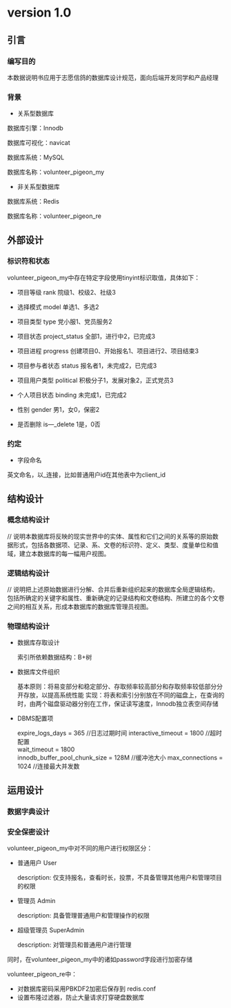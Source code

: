 # version 1.0

## 引言

### 编写目的

 本数据说明书应用于志愿信鸽的数据库设计规范，面向后端开发同学和产品经理

### 背景

- 关系型数据库

 数据库引擎：Innodb

 数据库可视化：navicat

 数据库系统：MySQL

 数据库名称：volunteer_pigeon_my

- 非关系型数据库

 数据库系统：Redis

 数据库名称：volunteer_pigeon_re

## 外部设计

### 标识符和状态

volunteer_pigeon_my中存在特定字段使用tinyint标识取值，具体如下：

- 项目等级 rank
  院级1、校级2、社级3

- 选择模式  model
  单选1、多选2

- 项目类型 type
  党小服1、党员服务2

- 项目状态 project_status
  全部1，进行中2，已完成3

- 项目进程   progress
  创建项目0、开始报名1、项目进行2、项目结束3

- 项目参与者状态 status
  报名者1，未完成2，已完成3

- 项目用户类型 political
  积极分子1，发展对象2，正式党员3

- 个人项目状态  binding
  未完成1，已完成2

- 性别  gender
  男1，女0，保密2

- 是否删除 is—_delete 
  1是，0否

### 约定

- 字段命名

 英文命名，以_连接，比如普通用户id在其他表中为client_id

## 结构设计

### 概念结构设计

// 说明本数据库将反映的现实世界中的实体、属性和它们之间的关系等的原始数据形式，包括各数据项、记录、系、文卷的标识符、定义、类型、度量单位和值域，建立本数据库的每一幅用户视图。

### 逻辑结构设计

// 说明把上述原始数据进行分解、合并后重新组织起来的数据库全局逻辑结构，包括所确定的关键字和属性、重新确定的记录结构和文卷结构、所建立的各个文卷之间的相互关系，形成本数据库的数据库管理员视图。

### 物理结构设计

 - 数据库存取设计

 	索引所依赖数据结构：B+树

 - 数据库文件组织

 	基本原则：将易变部分和稳定部分、存取频率较高部分和存取频率较低部分分开存放，以提高系统性能
 	实现：将表和索引分别放在不同的磁盘上，在查询的时，由两个磁盘驱动器分别在工作，保证读写速度，Innodb独立表空间存储

 - DBMS配置项

 	expire_logs_days = 365       //日志过期时间
 	interactive_timeout = 1800      //超时配置        
 	wait_timeout = 1800       
 	innodb_buffer_pool_chunk_size = 128M  //缓冲池大小
 	max_connections = 1024    //连接最大并发数

## 运用设计

### 数据字典设计

### 安全保密设计

volunteer_pigeon_my中对不同的用户进行权限区分：

 - 普通用户 User

 	description: 仅支持报名，查看时长，投票，不具备管理其他用户和管理项目的权限

 - 管理员 Admin

 	description: 具备管理普通用户和管理操作的权限

 - 超级管理员 SuperAdmin

 	description: 对管理员和普通用户进行管理

同时，在volunteer_pigeon_my中的诸如password字段进行加密存储

volunteer_pigeon_re中：
	

 - 对数据库密码采用PBKDF2加密后保存到 redis.conf
 - 设置布隆过滤器，防止大量请求打穿硬盘数据库